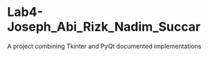 # Lab4-Joseph_Abi_Rizk_Nadim_Succar
A project combining Tkinter and PyQt documented implementations
